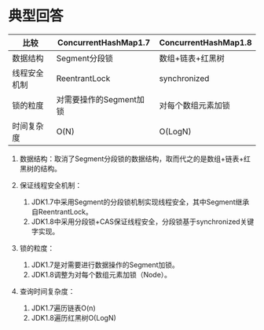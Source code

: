 # 典型回答


| 比较 | ConcurrentHashMap1.7 | ConcurrentHashMap1.8 |
| --- | --- | --- |
| 数据结构 | Segment分段锁 | 数组+链表+红黑树 |
| 线程安全机制 | ReentrantLock | synchronized |
| 锁的粒度 | 对需要操作的Segment加锁 | 对每个数组元素加锁 |
| 时间复杂度 | O(N) | O(LogN) |




1. 数据结构：取消了Segment分段锁的数据结构，取而代之的是数组+链表+红黑树的结构。



2. 保证线程安全机制：
    1. JDK1.7中采用Segment的分段锁机制实现线程安全，其中Segment继承自ReentrantLock。
    2. JDK1.8中采用分段锁+CAS保证线程安全，分段锁基于synchronized关键字实现。



3. 锁的粒度：
    1. JDK1.7是对需要进行数据操作的Segment加锁。
    2. JDK1.8调整为对每个数组元素加锁（Node）。



4. 查询时间复杂度：
    1. JDK1.7遍历链表O(n)
    2. JDK1.8遍历红黑树O(LogN)

